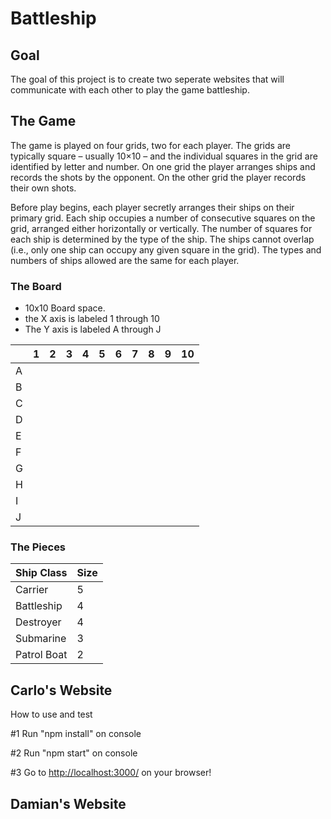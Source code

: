 # Battleship

## Goal 
The goal of this project is to create two seperate websites that will communicate with each other to play the game battleship.

## The Game
The game is played on four grids, two for each player. The grids are typically square – usually 10×10 – and the individual squares in the grid are identified by letter and number. On one grid the player arranges ships and records the shots by the opponent. On the other grid the player records their own shots.

Before play begins, each player secretly arranges their ships on their primary grid. Each ship occupies a number of consecutive squares on the grid, arranged either horizontally or vertically. The number of squares for each ship is determined by the type of the ship. The ships cannot overlap (i.e., only one ship can occupy any given square in the grid). The types and numbers of ships allowed are the same for each player.

### The Board
- 10x10 Board space.
- the X axis is labeled 1 through 10
- The Y axis is labeled A through J 

|  | 1| 2| 3| 4| 5| 6| 7| 8| 9|10|
|--|--|--|--|--|--|--|--|--|--|--|
| A|  |  |  |  |  |  |  |  |  |  |
| B|  |  |  |  |  |  |  |  |  |  |
| C|  |  |  |  |  |  |  |  |  |  |
| D|  |  |  |  |  |  |  |  |  |  |
| E|  |  |  |  |  |  |  |  |  |  |
| F|  |  |  |  |  |  |  |  |  |  |
| G|  |  |  |  |  |  |  |  |  |  |
| H|  |  |  |  |  |  |  |  |  |  |
| I|  |  |  |  |  |  |  |  |  |  |
| J|  |  |  |  |  |  |  |  |  |  |

### The Pieces
|Ship Class | Size |
|-----------|------|
|Carrier    |   5  |
|Battleship |   4  |
|Destroyer  |   4  |
|Submarine  |   3  |
|Patrol Boat|   2  |


## Carlo's Website
How to use and test

#1 Run "npm install" on console

#2 Run "npm start" on console

#3 Go to [http://localhost:3000/](http://localhost:3000/) on your browser!

## Damian's Website
